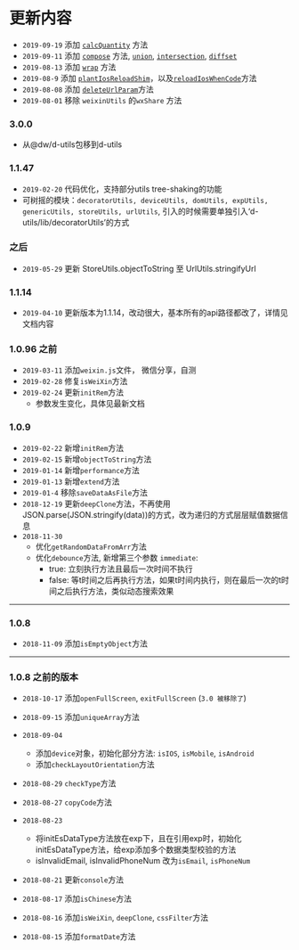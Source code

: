 # 更新内容
  - `2019-09-19` 添加 [`calcQuantity`](lib/_StoreUtils/#calcQuantity) 方法
  - `2019-09-11` 添加 [`compose`](lib/_FnUtils#compose) 方法, [`union`](lib/_StoreUtils#union), [`intersection`](lib/_StoreUtils#intersection), [`diffset`](lib/_StoreUtils#diffset)
  - `2019-08-13` 添加 [`wrap`](lib/_PromiseUtils#wrap) 方法
  - `2019-08-9` 添加 [`plantIosReloadShim`](lib/_WeixinUtils#plantIosReloadShim)，以及[`reloadIosWhenCode`](lib/_WeixinUtils#reloadIosWhenCode)方法
  - `2019-08-08` 添加 [`deleteUrlParam`](lib/_UrlUtils#deleteUrlParam)方法
  - `2019-08-01` 移除 `weixinUtils` 的`wxShare` 方法
### 3.0.0
  - 从@dw/d-utils包移到d-utils
### 1.1.47
  - `2019-02-20` 代码优化，支持部分utils tree-shaking的功能
  - 可树摇的模块：`decoratorUtils, deviceUtils, domUtils, expUtils, genericUtils, storeUtils, urlUtils`, 引入的时候需要单独引入‘d-utils/lib/decoratorUtils’的方式

### 之后
  - `2019-05-29` 更新 StoreUtils.objectToString 至 UrlUtils.stringifyUrl

### 1.1.14
  - `2019-04-10` 更新版本为1.1.14，改动很大，基本所有的api路径都改了，详情见文档内容

### 1.0.96 之前
  - `2019-03-11` 添加`weixin.js`文件， 微信分享，自测
  - `2019-02-28` 修复`isWeiXin`方法
  - `2019-02-24` 更新`initRem`方法
    - 参数发生变化，具体见最新文档

### 1.0.9
  - `2019-02-22` 新增`initRem`方法
  - `2019-02-15` 新增`objectToString`方法
  - `2019-01-14` 新增`performance`方法
  - `2019-01-13` 新增`extend`方法
  - `2019-01-4` 移除`saveDataAsFile`方法
  - `2018-12-19` 更新`deepClone`方法，不再使用JSON.parse(JSON.stringify(data))的方式，改为递归的方式层层赋值数据信息
  - `2018-11-30`
    - 优化`getRandomDataFromArr`方法
    - 优化`debounce`方法, 新增第三个参数 `immediate`: 
      - true: 立刻执行方法且最后一次时间不执行
      - false: 等t时间之后再执行方法，如果t时间内执行，则在最后一次的t时间之后执行方法，类似动态搜索效果

---
### 1.0.8
  - `2018-11-09` 添加`isEmptyObject`方法

---
### 1.0.8 之前的版本
  - `2018-10-17` 添加`openFullScreen`, `exitFullScreen` (`3.0 被移除了`)
  - `2018-09-15` 添加`uniqueArray`方法

  - `2018-09-04` 
    - 添加`device`对象，初始化部分方法: `isIOS`, `isMobile`, `isAndroid`
    - 添加`checkLayoutOrientation`方法

  - `2018-08-29` `checkType`方法

  - `2018-08-27` `copyCode`方法

  - `2018-08-23`
    - 将initEsDataType方法放在exp下，且在引用exp时，初始化initEsDataType方法，给exp添加多个数据类型校验的方法
    - isInvalidEmail, isInvalidPhoneNum 改为`isEmail`, `isPhoneNum`

  - `2018-08-21` 更新`console`方法

  - `2018-08-17` 添加`isChinese`方法

  - `2018-08-16` 添加`isWeiXin`, `deepClone`, `cssFilter`方法

  - `2018-08-15` 添加`formatDate`方法
